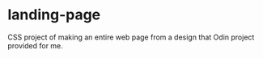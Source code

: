 # landing-page
CSS project of making an entire web page from a design that Odin project provided for me.